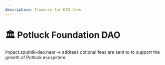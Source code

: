 ```yaml
---
description: Treasury for DAO fees
---
```


# 🏛 Potluck Foundation DAO

impact.sputnik-dao.near -> address optional fees are sent to to support the growth of Potlock ecosystem.&#x20;
